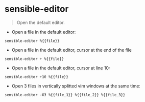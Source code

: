 # sensible-editor

> Open the default editor.

- Open a file in the default editor:

`sensible-editor %{{file}}`

- Open a file in the default editor, cursor at the end of the file

`sensible-editor + %{{file}}`

- Open a file in the default editor, cursor at line 10:

`sensible-editor +10 %{{file}}`

- Open 3 files in vertically splitted vim windows at the same time:

`sensible-editor -O3 %{{file_1}} %{{file_2}} %{{file_3}}`
